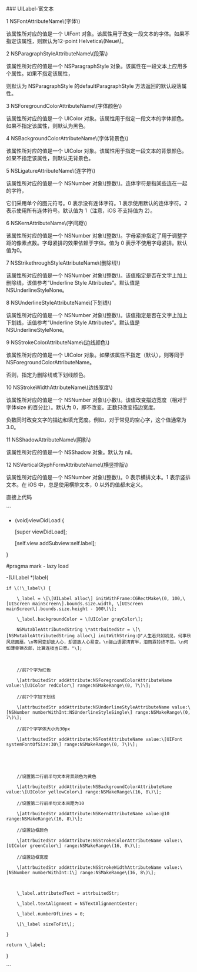 \#\#\# UILabel-富文本



1  NSFontAttributeName\\(字体\\)  

 该属性所对应的值是一个 UIFont 对象。该属性用于改变一段文本的字体。如果不指定该属性，则默认为12-point Helvetica\\(Neue\\)。



2  NSParagraphStyleAttributeName\\(段落\\)  

 该属性所对应的值是一个 NSParagraphStyle 对象。该属性在一段文本上应用多个属性。如果不指定该属性，  

 则默认为 NSParagraphStyle 的defaultParagraphStyle 方法返回的默认段落属性。



3  NSForegroundColorAttributeName\\(字体颜色\\)  

 该属性所对应的值是一个 UIColor 对象。该属性用于指定一段文本的字体颜色。如果不指定该属性，则默认为黑色。



4  NSBackgroundColorAttributeName\\(字体背景色\\)  

 该属性所对应的值是一个 UIColor 对象。该属性用于指定一段文本的背景颜色。如果不指定该属性，则默认无背景色。



5  NSLigatureAttributeName\\(连字符\\)  

 该属性所对应的值是一个 NSNumber 对象\\(整数\\)。连体字符是指某些连在一起的字符，  

 它们采用单个的图元符号。0 表示没有连体字符。1 表示使用默认的连体字符。2表示使用所有连体符号。默认值为 1（注意，iOS 不支持值为 2）。



6  NSKernAttributeName\\(字间距\\)  

 该属性所对应的值是一个 NSNumber 对象\\(整数\\)。字母紧排指定了用于调整字距的像素点数。字母紧排的效果依赖于字体。值为 0 表示不使用字母紧排。默认值为0。



7  NSStrikethroughStyleAttributeName\\(删除线\\)  

 该属性所对应的值是一个 NSNumber 对象\\(整数\\)。该值指定是否在文字上加上删除线，该值参考“Underline Style Attributes”。默认值是NSUnderlineStyleNone。



8  NSUnderlineStyleAttributeName\\(下划线\\)  

 该属性所对应的值是一个 NSNumber 对象\\(整数\\)。该值指定是否在文字上加上下划线，该值参考“Underline Style Attributes”。默认值是NSUnderlineStyleNone。



9  NSStrokeColorAttributeName\\(边线颜色\\)  

 该属性所对应的值是一个 UIColor 对象。如果该属性不指定（默认），则等同于 NSForegroundColorAttributeName。  

 否则，指定为删除线或下划线颜色。



10  NSStrokeWidthAttributeName\\(边线宽度\\)  

 该属性所对应的值是一个 NSNumber 对象\\(小数\\)。该值改变描边宽度（相对于字体size 的百分比）。默认为 0，即不改变。正数只改变描边宽度。  

 负数同时改变文字的描边和填充宽度。例如，对于常见的空心字，这个值通常为3.0。



11  NSShadowAttributeName\\(阴影\\)  

 该属性所对应的值是一个 NSShadow 对象。默认为 nil。



12  NSVerticalGlyphFormAttributeName\\(横竖排版\\)  

 该属性所对应的值是一个 NSNumber 对象\\(整数\\)。0 表示横排文本。1 表示竖排文本。在 iOS 中，总是使用横排文本，0 以外的值都未定义。



直接上代码



\`\`\`

- \(void\)viewDidLoad {

    \[super viewDidLoad\];

    \[self.view addSubview:self.label\];

}





\#pragma mark - lazy load

-\(UILabel \*\)label{

    if \(!\_label\) {

        \_label = \[\[UILabel alloc\] initWithFrame:CGRectMake\(0, 100,\[UIScreen mainScreen\].bounds.size.width, \[UIScreen mainScreen\].bounds.size.height - 100\)\];

        \_label.backgroundColor = \[UIColor grayColor\];

        NSMutableAttributedString \*attrbuitedStr = \[\[NSMutableAttributedString alloc\] initWithString:@"人生若只如初见，何事秋风悲画扇。\n等闲变却故人心，却道故人心易变。\n骊山语罢清宵半，泪雨霖铃终不怨。\n何如薄幸锦衣郎，比翼连枝当日愿。"\];



        //前7个字为红色

        \[attrbuitedStr addAttribute:NSForegroundColorAttributeName value:\[UIColor redColor\] range:NSMakeRange\(0, 7\)\];

        //前7个字加下划线

        \[attrbuitedStr addAttribute:NSUnderlineStyleAttributeName value:\[NSNumber numberWithInt:NSUnderlineStyleSingle\] range:NSMakeRange\(0, 7\)\];

        //前7个字字体大小为30px

        \[attrbuitedStr addAttribute:NSFontAttributeName value:\[UIFont systemFontOfSize:30\] range:NSMakeRange\(0, 7\)\];





        //设置第二行前半句文本背景颜色为黄色

        \[attrbuitedStr addAttribute:NSBackgroundColorAttributeName value:\[UIColor yellowColor\] range:NSMakeRange\(16, 8\)\];

        //设置第二行前半句文本间距为10

        \[attrbuitedStr addAttribute:NSKernAttributeName value:@10  range:NSMakeRange\(16, 8\)\];

        //设置边框颜色

        \[attrbuitedStr addAttribute:NSStrokeColorAttributeName value:\[UIColor greenColor\] range:NSMakeRange\(16, 8\)\];

        //设置边框宽度

        \[attrbuitedStr addAttribute:NSStrokeWidthAttributeName value:\[NSNumber numberWithInt:1\] range:NSMakeRange\(16, 8\)\];



        \_label.attributedText = attrbuitedStr;

        \_label.textAlignment = NSTextAlignmentCenter;

        \_label.numberOfLines = 0;

        \[\_label sizeToFit\];

    }

    return \_label;

}

\`\`\`









